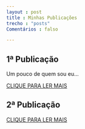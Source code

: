 ```yaml
---
layout : post
title : Minhas Publicações
trecho : "posts"
Comentários : falso

---
```

## 1ª Publicação

Um pouco de quem sou eu...

<a href="#" class="btn btn-success">CLIQUE PARA LER MAIS</a>

## 2ª Publicação

<a href="#" class="btn btn-success">CLIQUE PARA LER MAIS</a>